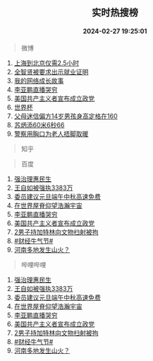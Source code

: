 <div align="center"><h2>实时热搜榜</h2><h4>2024-02-27 19:25:01</h4></div>

> 微博  

1. [上海到北京仅需2.5小时](https://s.weibo.com/weibo?q=%23%E4%B8%8A%E6%B5%B7%E5%88%B0%E5%8C%97%E4%BA%AC%E4%BB%85%E9%9C%802.5%E5%B0%8F%E6%97%B6%23&t=31&band_rank=1&Refer=top)<br />
2. [全智贤被要求出示就业证明](https://s.weibo.com/weibo?q=%23%E5%85%A8%E6%99%BA%E8%B4%A4%E8%A2%AB%E8%A6%81%E6%B1%82%E5%87%BA%E7%A4%BA%E5%B0%B1%E4%B8%9A%E8%AF%81%E6%98%8E%23&t=31&band_rank=2&Refer=top)<br />
3. [我的网络成长故事](https://s.weibo.com/weibo?q=%23%E6%88%91%E7%9A%84%E7%BD%91%E7%BB%9C%E6%88%90%E9%95%BF%E6%95%85%E4%BA%8B%23&t=31&band_rank=3&Refer=top)<br />
4. [李亚鹏直播哭穷](https://s.weibo.com/weibo?q=%23%E6%9D%8E%E4%BA%9A%E9%B9%8F%E7%9B%B4%E6%92%AD%E5%93%AD%E7%A9%B7%23&t=31&band_rank=4&Refer=top)<br />
5. [美国共产主义者宣布成立政党](https://s.weibo.com/weibo?q=%23%E7%BE%8E%E5%9B%BD%E5%85%B1%E4%BA%A7%E4%B8%BB%E4%B9%89%E8%80%85%E5%AE%A3%E5%B8%83%E6%88%90%E7%AB%8B%E6%94%BF%E5%85%9A%23&t=31&band_rank=5&Refer=top)<br />
6. [世界杯](https://s.weibo.com/weibo?q=%E4%B8%96%E7%95%8C%E6%9D%AF&t=31&band_rank=6&Refer=top)<br />
7. [父母迷信偏方14岁男孩身高定格在160](https://s.weibo.com/weibo?q=%23%E7%88%B6%E6%AF%8D%E8%BF%B7%E4%BF%A1%E5%81%8F%E6%96%B914%E5%B2%81%E7%94%B7%E5%AD%A9%E8%BA%AB%E9%AB%98%E5%AE%9A%E6%A0%BC%E5%9C%A8160%23&t=31&band_rank=7&Refer=top)<br />
8. [苏炳添60米6秒66](https://s.weibo.com/weibo?q=%23%E8%8B%8F%E7%82%B3%E6%B7%BB60%E7%B1%B36%E7%A7%9266%23&t=31&band_rank=8&Refer=top)<br />
9. [警察用胸口为老人捂脚取暖](https://s.weibo.com/weibo?q=%23%E8%AD%A6%E5%AF%9F%E7%94%A8%E8%83%B8%E5%8F%A3%E4%B8%BA%E8%80%81%E4%BA%BA%E6%8D%82%E8%84%9A%E5%8F%96%E6%9A%96%23&t=31&band_rank=9&Refer=top)<br />

> 知乎  


> 百度  

1. [强治理惠民生](https://www.baidu.com/s?wd=%E5%BC%BA%E6%B2%BB%E7%90%86%E6%83%A0%E6%B0%91%E7%94%9F&sa=fyb_news&rsv_dl=fyb_news)<br />
2. [王自如被强执3383万](https://www.baidu.com/s?wd=%E7%8E%8B%E8%87%AA%E5%A6%82%E8%A2%AB%E5%BC%BA%E6%89%A73383%E4%B8%87&sa=fyb_news&rsv_dl=fyb_news)<br />
3. [委员建议元旦端午中秋高速免费](https://www.baidu.com/s?wd=%E5%A7%94%E5%91%98%E5%BB%BA%E8%AE%AE%E5%85%83%E6%97%A6%E7%AB%AF%E5%8D%88%E4%B8%AD%E7%A7%8B%E9%AB%98%E9%80%9F%E5%85%8D%E8%B4%B9&sa=fyb_news&rsv_dl=fyb_news)<br />
4. [在世界屋脊仰望浩瀚宇宙](https://www.baidu.com/s?wd=%E5%9C%A8%E4%B8%96%E7%95%8C%E5%B1%8B%E8%84%8A%E4%BB%B0%E6%9C%9B%E6%B5%A9%E7%80%9A%E5%AE%87%E5%AE%99&sa=fyb_news&rsv_dl=fyb_news)<br />
5. [李亚鹏直播哭穷](https://www.baidu.com/s?wd=%E6%9D%8E%E4%BA%9A%E9%B9%8F%E7%9B%B4%E6%92%AD%E5%93%AD%E7%A9%B7&sa=fyb_news&rsv_dl=fyb_news)<br />
6. [美国共产主义者宣布成立政党](https://www.baidu.com/s?wd=%E7%BE%8E%E5%9B%BD%E5%85%B1%E4%BA%A7%E4%B8%BB%E4%B9%89%E8%80%85%E5%AE%A3%E5%B8%83%E6%88%90%E7%AB%8B%E6%94%BF%E5%85%9A&sa=fyb_news&rsv_dl=fyb_news)<br />
7. [2男子持加特林向文物扫射被拘](https://www.baidu.com/s?wd=2%E7%94%B7%E5%AD%90%E6%8C%81%E5%8A%A0%E7%89%B9%E6%9E%97%E5%90%91%E6%96%87%E7%89%A9%E6%89%AB%E5%B0%84%E8%A2%AB%E6%8B%98&sa=fyb_news&rsv_dl=fyb_news)<br />
8. [#财经牛气节#](https://www.baidu.com/s?wd=%23%E8%B4%A2%E7%BB%8F%E7%89%9B%E6%B0%94%E8%8A%82%23&sa=fyb_news&rsv_dl=fyb_news)<br />
9. [河南多地发生山火？](https://www.baidu.com/s?wd=%E6%B2%B3%E5%8D%97%E5%A4%9A%E5%9C%B0%E5%8F%91%E7%94%9F%E5%B1%B1%E7%81%AB%EF%BC%9F&sa=fyb_news&rsv_dl=fyb_news)<br />

> 哔哩哔哩  

1. [强治理惠民生](https://www.baidu.com/s?wd=%E5%BC%BA%E6%B2%BB%E7%90%86%E6%83%A0%E6%B0%91%E7%94%9F&sa=fyb_news&rsv_dl=fyb_news)<br />
2. [王自如被强执3383万](https://www.baidu.com/s?wd=%E7%8E%8B%E8%87%AA%E5%A6%82%E8%A2%AB%E5%BC%BA%E6%89%A73383%E4%B8%87&sa=fyb_news&rsv_dl=fyb_news)<br />
3. [委员建议元旦端午中秋高速免费](https://www.baidu.com/s?wd=%E5%A7%94%E5%91%98%E5%BB%BA%E8%AE%AE%E5%85%83%E6%97%A6%E7%AB%AF%E5%8D%88%E4%B8%AD%E7%A7%8B%E9%AB%98%E9%80%9F%E5%85%8D%E8%B4%B9&sa=fyb_news&rsv_dl=fyb_news)<br />
4. [在世界屋脊仰望浩瀚宇宙](https://www.baidu.com/s?wd=%E5%9C%A8%E4%B8%96%E7%95%8C%E5%B1%8B%E8%84%8A%E4%BB%B0%E6%9C%9B%E6%B5%A9%E7%80%9A%E5%AE%87%E5%AE%99&sa=fyb_news&rsv_dl=fyb_news)<br />
5. [李亚鹏直播哭穷](https://www.baidu.com/s?wd=%E6%9D%8E%E4%BA%9A%E9%B9%8F%E7%9B%B4%E6%92%AD%E5%93%AD%E7%A9%B7&sa=fyb_news&rsv_dl=fyb_news)<br />
6. [美国共产主义者宣布成立政党](https://www.baidu.com/s?wd=%E7%BE%8E%E5%9B%BD%E5%85%B1%E4%BA%A7%E4%B8%BB%E4%B9%89%E8%80%85%E5%AE%A3%E5%B8%83%E6%88%90%E7%AB%8B%E6%94%BF%E5%85%9A&sa=fyb_news&rsv_dl=fyb_news)<br />
7. [2男子持加特林向文物扫射被拘](https://www.baidu.com/s?wd=2%E7%94%B7%E5%AD%90%E6%8C%81%E5%8A%A0%E7%89%B9%E6%9E%97%E5%90%91%E6%96%87%E7%89%A9%E6%89%AB%E5%B0%84%E8%A2%AB%E6%8B%98&sa=fyb_news&rsv_dl=fyb_news)<br />
8. [#财经牛气节#](https://www.baidu.com/s?wd=%23%E8%B4%A2%E7%BB%8F%E7%89%9B%E6%B0%94%E8%8A%82%23&sa=fyb_news&rsv_dl=fyb_news)<br />
9. [河南多地发生山火？](https://www.baidu.com/s?wd=%E6%B2%B3%E5%8D%97%E5%A4%9A%E5%9C%B0%E5%8F%91%E7%94%9F%E5%B1%B1%E7%81%AB%EF%BC%9F&sa=fyb_news&rsv_dl=fyb_news)<br />
